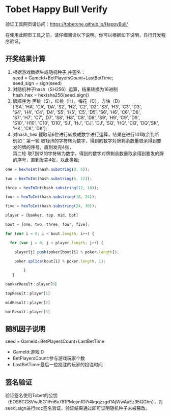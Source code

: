 # Tobet Happy Bull Verify

验证工具网页请访问：https://tobetone.github.io/HappyBull/

在使用此网页工具之前，请仔细阅读以下说明。你可以根据如下说明，自行开发程序验证。
## 开奖结果计算
  1. 根据游戏数据生成随机种子,并签名：  
    seed = GameId+BetPlayersCount+LastBetTime;  
    seed_sign = sign(seed)  
  2. 对随机种子hash（SH256）运算，结果转换为16进制  
    hash_hex = hex(sha256(seed_sign))  
  3. 牌顺序为 黑桃（S），红桃（H），梅花（C），方块（D）  
  ['SA', 'HA', 'CA', 'DA', 'S2', 'H2', 'C2', 'D2', 'S3', 'H3', 'C3', 'D3',   
  'S4', 'H4', 'C4', 'D4', 'S5', 'H5', 'C5', 'D5', 'S6',   'H6', 'C6', 'D6',   
  'S7', 'H7', 'C7', 'D7', 'S8', 'H8', 'C8', 'D8', 'S9', 'H9', 'C9', 'D9',   
  'S10', 'H10', 'C10', 'D10', 'SJ', 'HJ', 'CJ', 'DJ', 'SQ', 'HQ', 'CQ', 'DQ','SK', 'HK', 'CK', 'DK'];  
  4. 对hash_hex 截取前6位进行转换成数字进行运算，结果在进行101取余判断  
  例如：第一轮 取1到6的字符转为数字，得到的数字对牌剩余数量取余得到要发的牌的序号，直到发完4张，  
  第二轮 取7到12的字符转为数字，得到的数字对牌剩余数量取余得到要发的牌的序号，直到发完4张，以此类推;
  
```javascript
one = hexToInt(hash.substring(0, 6));

two = hexToInt(hash.substring(6, 12));

three = hexToInt(hash.substring(12, 18));

four = hexToInt(hash.substring(18, 24));

five = hexToInt(hash.substring(24, 30));

player = [banker, top, mid, bot]

bout = [one, two, three, four, five];

for (var i = 0; i < bout.length; i++) {

  for (var j = 0; j < player.length; j++) {

    player[j].push(poker[bout[i] % poker.length]);

    poker.splice(bout[i] % poker.length, 1);

        }
   }

bankerResult：player[0]

topResult：player[1]

midResult：player[2]

botResult：player[3]
```
## 随机因子说明
   seed = GameId+BetPlayersCount+LastBetTime
*  GameId:游戏ID
*  BetPlayersCount:参与游戏玩家个数
*  LastBetTime:最后一位投注的玩家的投注时间
## 签名验证
   验证签名使用Tobet的公钥（EOS6CG8VwJ8G1iFn6x781PMojmfD7i4kqqzsgd1AjWwAaEz35QGhn），对seed_sign进行ecc签名验证，验证结果通过即可证明随机种子未被篡改。

